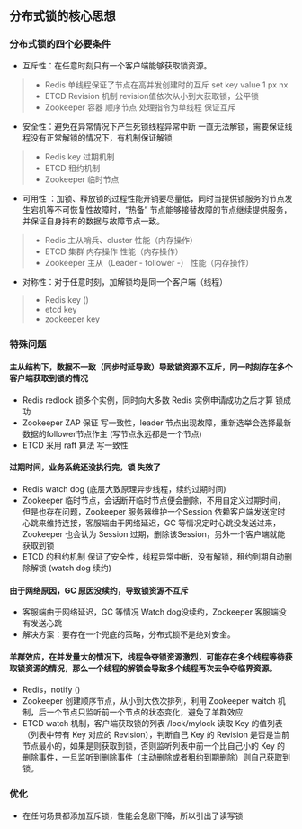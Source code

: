 ## 分布式锁的核心思想

### 分布式锁的四个必要条件

* 互斥性：在任意时刻只有一个客户端能够获取锁资源。
> * Redis 单线程保证了节点在高并发创建时的互斥 set key value 1 px nx
> * ETCD Revision 机制  revision值依次从小到大获取锁，公平锁
> * Zookeeper 容器 顺序节点 处理指令为单线程 保证互斥
* 安全性：避免在异常情况下产生死锁线程异常中断 一直无法解锁，需要保证线程没有正常解锁的情况下，有机制保证解锁
> * Redis key 过期机制
> * ETCD 租约机制
> * Zookeeper 临时节点
* 可用性 ：加锁、释放锁的过程性能开销要尽量低，同时当提供锁服务的节点发生宕机等不可恢复性故障时，“热备” 节点能够接替故障的节点继续提供服务，并保证自身持有的数据与故障节点一致。
> * Redis 主从哨兵、cluster  性能（内存操作）
> * ETCD 集群 内存操作 性能（内存操作）
> * Zookeeper 主从（Leader - follower -） 性能（内存操作）
* 对称性：对于任意时刻，加解锁均是同一个客户端（线程）
> * Redis key ()
> * etcd key 
> * zookeeper key 

### 特殊问题

#### 主从结构下，数据不一致（同步时延导致）导致锁资源不互斥，同一时刻存在多个客户端获取到锁的情况

* Redis redlock 锁多个实例，同时向大多数 Redis 实例申请成功之后才算 锁成功
* Zookeeper ZAP 保证 写一致性，leader 节点出现故障，重新选举会选择最新数据的follower节点作主 (写节点永远都是一个节点)
* ETCD  采用 raft 算法  写一致性

#### 过期时间，业务系统还没执行完，锁 失效了

* Redis watch dog (底层大致原理异步线程，续约过期时间)
* Zookeeper 临时节点，会话断开临时节点便会删除，不用自定义过期时间，但是也存在问题，Zookeeper 服务器维护一个Session 依赖客户端发送定时心跳来维持连接，客服端由于网络延迟，GC 等情况定时心跳没发送过来，Zookeeper 也会认为 Session 过期，删除该Session，另外一个客户端就能获取到锁
* ETCD 的租约机制 保证了安全性，线程异常中断，没有解锁，租约到期自动删除解锁 (watch dog 续约)

#### 由于网络原因，GC 原因没续约，导致锁资源不互斥

* 客服端由于网络延迟，GC 等情况 Watch dog没续约，Zookeeper 客服端没有发送心跳
* 解决方案：要存在一个兜底的策略，分布式锁不是绝对安全。

#### 羊群效应，在并发量大的情况下，线程争夺锁资源激烈，可能存在多个线程等待获取锁资源的情况，那么一个线程的解锁会导致多个线程再次去争夺临界资源。

* Redis，notify ()
* Zookeeper 创建顺序节点，从小到大依次排列，利用 Zookeeper waitch 机制，后一个节点只监听前一个节点的状态变化，避免了羊群效应
* ETCD watch 机制，客户端获取锁的列表 /lock/mylock 读取 Key 的值列表（列表中带有 Key 对应的 Revision），判断自己 Key 的 Revision 是否是当前节点最小的，如果是则获取到锁，否则监听列表中前一个比自己小的 Key 的删除事件，一旦监听到删除事件（主动删除或者租约到期删除）则自己获取到锁。

### 优化

* 在任何场景都添加互斥锁，性能会急剧下降，所以引出了读写锁

